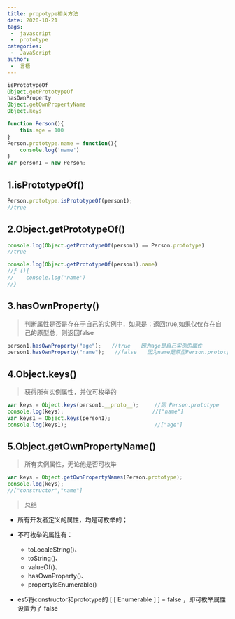 ```yaml
---
title: propotype相关方法
date: 2020-10-21
tags:
 -  javascript
 -  prototype
categories:
 -  JavaScript
author:
 -  言梧
---
```




```js
isPrototypeOf
Object.getPrototypeOf
hasOwnProperty
Object.getOwnPropertyName
Object.keys
```

```js
function Person(){
    this.age = 100
}
Person.prototype.name = function(){
    console.log('name')
}
var person1 = new Person;
```



## 1.isPrototypeOf()

```js
Person.prototype.isPrototypeOf(person1);　　
//true
```


## 2.Object.getPrototypeOf()

```js
console.log(Object.getPrototypeOf(person1) == Person.prototype)　　
//true

console.log(Object.getPrototypeOf(person1).name)　　
//ƒ (){
//    console.log('name')
//}
```


## 3.hasOwnProperty()
> 判断属性是否是存在于自己的实例中，如果是：返回true,如果仅仅存在自己的原型总，则返回false

```js
person1.hasOwnProperty("age");　　//true　　因为age是自己实例的属性
person1.hasOwnProperty("name");　　//false　　因为name是原型Person.prototype上的属性
```


## 4.Object.keys()
> 获得所有实例属性，并仅可枚举的

```js
var keys = Object.keys(person1.__proto__);     //同 Person.prototype
console.log(keys);　　                         //["name"]
var keys1 = Object.keys(person1);
console.log(keys1);                            //["age"]
```



## 5.Object.getOwnPropertyName()
> 所有实例属性，无论他是否可枚举

```js
var keys = Object.getOwnPropertyNames(Person.prototype);
console.log(keys);　　
//["constructor","name"]
```


> 总结

- 所有开发者定义的属性，均是可枚举的；

- 不可枚举的属性有： 
    -   toLocaleString()、
    -   toString()、
    -   valueOf()、
    -   hasOwnProperty()、
    -   propertyIsEnumerable()　

- es5将constructor和prototype的 [ [ Enumerable ] ] = false ，即可枚举属性设置为了 false



